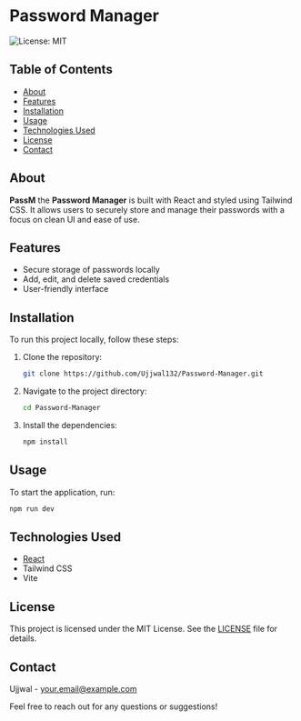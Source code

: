 # Password Manager

![License: MIT](https://img.shields.io/badge/License-MIT-blue.svg)

## Table of Contents

- [About](#about)
- [Features](#features)
- [Installation](#installation)
- [Usage](#usage)
- [Technologies Used](#technologies-used)
- [License](#license)
- [Contact](#contact)

## About

**PassM** the **Password Manager** is built with React and styled using Tailwind CSS. It allows users to securely store and manage their passwords with a focus on clean UI and ease of use.

## Features

- Secure storage of passwords locally
- Add, edit, and delete saved credentials
- User-friendly interface


## Installation

To run this project locally, follow these steps:

1. Clone the repository:
   ```sh
   git clone https://github.com/Ujjwal132/Password-Manager.git
   ```
2. Navigate to the project directory:
   ```sh
   cd Password-Manager
   ```
3. Install the dependencies:
   ```sh
   npm install
   ```

## Usage

To start the application, run:
```sh
npm run dev
```

## Technologies Used

- [React](https://reactjs.org/)
- Tailwind CSS
- Vite

## License

This project is licensed under the MIT License. See the [LICENSE](LICENSE) file for details.

## Contact

Ujjwal - [your.email@example.com](13ujjwal2000@gmail.com)

Feel free to reach out for any questions or suggestions!
